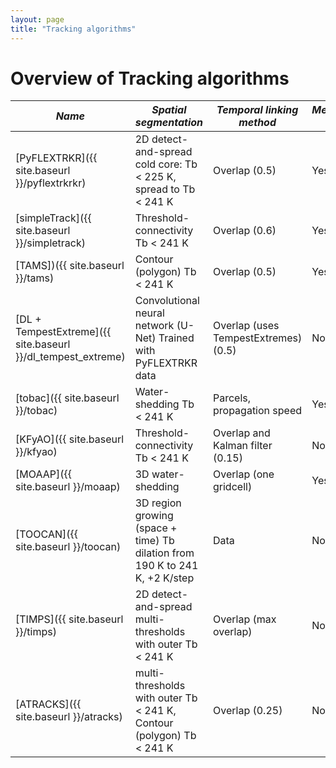```yaml
---
layout: page
title: "Tracking algorithms"
---
```


# Overview of Tracking algorithms

|  *Name*     | *Spatial segmentation* | *Temporal linking method* | *Merging/splitting treatment* | *Programming language* | *Link* | 
|----------|----------|----------|----------|----------|----------|
| [PyFLEXTRKR]({{ site.baseurl }}/pyflextrkrkr)    | 2D detect-and-spread cold core: Tb < 225 K, spread to Tb < 241 K     | Overlap (0.5)    | Yes    | Python     |  |
| [simpleTrack]({{ site.baseurl }}/simpletrack)    | Threshold-connectivity Tb < 241 K     | Overlap (0.6)     | Yes     | Python     |  |
| [TAMS])({{ site.baseurl }}/tams)    | Contour (polygon) Tb < 241 K     |  Overlap (0.5)    | Yes |  Python     |  |
| [DL + TempestExtreme]({{ site.baseurl }}/dl_tempest_extreme)    | Convolutional neural network (U-Net) Trained with PyFLEXTRKR data | Overlap (uses TempestExtremes) (0.5)    | No    | Python, C++     |  |
| [tobac]({{ site.baseurl }}/tobac)    | Water-shedding Tb < 241 K     | Parcels, propagation speed    |  Yes   | Python     |  |  
| [KFyAO]({{ site.baseurl }}/kfyao)     | Threshold-connectivity Tb < 241 K     | Overlap and Kalman filter (0.15)    | No    | Matlab    |  |
| [MOAAP]({{ site.baseurl }}/moaap)    | 3D water-shedding     | Overlap (one gridcell)     | Yes    | Python     |  |
| [TOOCAN]({{ site.baseurl }}/toocan)    | 3D region growing (space + time) Tb dilation from 190 K to 241 K, +2 K/step   | Data     | No     | C     |  |
| [TIMPS]({{ site.baseurl }}/timps)    | 2D detect-and-spread multi-thresholds with outer Tb < 241 K   | Overlap (max overlap)   | No   | Python, C++     |  |
| [ATRACKS]({{ site.baseurl }}/atracks)  |  multi-thresholds with outer Tb < 241 K, Contour (polygon) Tb < 241 K | Overlap (0.25)    | No     | Python     |  | 



